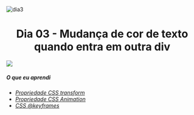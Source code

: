 ![dia3](https://user-images.githubusercontent.com/64365302/111871388-87a0d280-8968-11eb-98a8-b8ca0265ce05.gif)

<h1 align= "center">
 Dia 03 - Mudança de cor de texto quando entra em outra div <a name="id03"></a>
</h1>

![](https://lh3.googleusercontent.com/pw/ACtC-3eERjus3wV-ZbpwFgsp_7zhJC90Gq4WA9Bj8e7ZT7GKCxd2Z7hfQHnZU0x0XHuaJwSxkdcsKnAyRrBszaOEeh6wL9ABjDgOPewbL-WWU53df6aQwc4tfx1WVIJXf4h3C7jTK17HHkEps0fLE_b6tUhU=w1605-h903-no?authuser=0) 

##### O que eu aprendi

* *[Propriedade CSS transform](https://www.w3schools.com/cssref/css3_pr_transform.asp)*
* *[Propriedade CSS Animation](https://www.w3schools.com/css/css3_animations.asp)*
* *[CSS @keyframes](https://www.w3schools.com/cssref/css3_pr_animation-keyframes.asp)*

